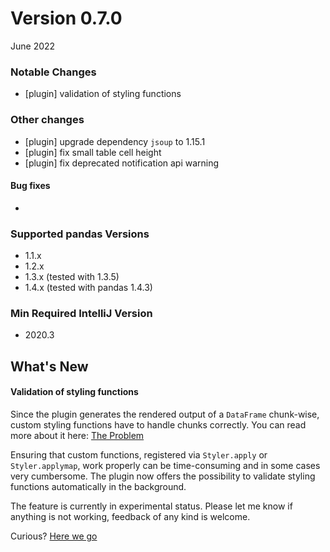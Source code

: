 # Version 0.7.0

June 2022

### Notable Changes
* [plugin] validation of styling functions

### Other changes
* [plugin] upgrade dependency `jsoup` to 1.15.1
* [plugin] fix small table cell height
* [plugin] fix deprecated notification api warning

#### Bug fixes
-

### Supported pandas Versions
* 1.1.x
* 1.2.x
* 1.3.x (tested with 1.3.5)
* 1.4.x (tested with pandas 1.4.3)

### Min Required IntelliJ Version
* 2020.3

## What's New

#### Validation of styling functions
Since the plugin generates the rendered output of a `DataFrame` chunk-wise, custom styling functions have to handle chunks correctly.
You can read more about it here: [The Problem](./../../../../README.md#the-problem) 

Ensuring that custom functions, registered via `Styler.apply` or `Styler.applymap`, work properly can be time-consuming and in some cases very cumbersome. 
The plugin now offers the possibility to validate styling functions automatically in the background.

The feature is currently in experimental status. Please let me know if anything is not working, feedback of any kind is welcome.

Curious? [Here we go](./../../../../docs/VALIDATING_STYLE_FUNCTIONS.md)